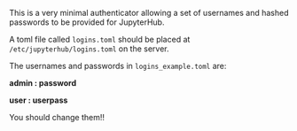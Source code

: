 This is a very minimal authenticator allowing a set of usernames and hashed passwords to be provided for JupyterHub. 

A toml file called `logins.toml` should be placed at `/etc/jupyterhub/logins.toml` on the server.

The usernames and passwords in `logins_example.toml` are:

  **admin : password**

  **user : userpass**

You should change them!!
